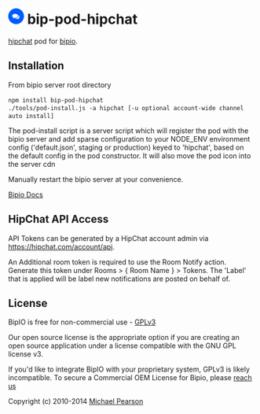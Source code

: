 ![HipChat](hipchat.png) bip-pod-hipchat
=======

<a href="https://www.hipchat.com">hipchat</a> pod for [bipio](https://bip.io).

## Installation

From bipio server root directory

    npm install bip-pod-hipchat
    ./tools/pod-install.js -a hipchat [-u optional account-wide channel auto install]

The pod-install script is a server script which will register the pod with the bipio server and add sparse
configuration to your NODE_ENV environment config ('default.json', staging or production)
keyed to 'hipchat', based on the default config in the pod constructor.  It will also move the
pod icon into the server cdn

Manually restart the bipio server at your convenience.

[Bipio Docs](https://bip.io/docs/pods/hipchat)

## HipChat API Access

API Tokens can be generated by a HipChat account admin via https://hipchat.com/account/api.

An Additional room token is required to use the Room Notify action.  Generate this token under
Rooms > { Room Name } > Tokens.  The 'Label' that is applied will be label new notifications are posted on behalf of.

## License

BipIO is free for non-commercial use - [GPLv3](http://www.gnu.org/copyleft/gpl.html)

Our open source license is the appropriate option if you are creating an open source application under a license compatible with the GNU GPL license v3.

If you'd like to integrate BipIO with your proprietary system, GPLv3 is likely incompatible.  To secure a Commercial OEM License for Bipio,
please [reach us](mailto:hello@bip.io)


Copyright (c) 2010-2014  [Michael Pearson](https://github.com/mjpearson)
